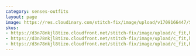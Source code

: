 ```yaml
---
category: senses-outfits
layout: page
image: https://res.cloudinary.com/stitch-fix/image/upload/v1709166447/Style_studio/Styleshuffle/2023-09-12_W_ISOF_E08_3731.jpg
skus:
- https://d3n78nkjl8tizo.cloudfront.net/stitch-fix/image/upload/c_fit,h_720,w_862/v1698998853/bi1lhggb8aanbg2bgp9c.jpg
- https://d3n78nkjl8tizo.cloudfront.net/stitch-fix/image/upload/c_fit,h_720,w_862/v1693383533/tnaophfbghcu2giszqti.jpg
- https://d3n78nkjl8tizo.cloudfront.net/stitch-fix/image/upload/c_fit,h_720,w_862/v1696572412/un3fttbfmds6xdrhknaa.jpg
---
```


